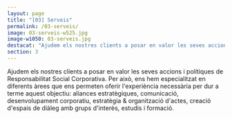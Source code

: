 ```yaml
---
layout: page
title: "[03] Serveis"
permalink: /03-serveis/
image: 03-serveis-w525.jpg
image-w1050: 03-serveis.jpg
destacat: "Ajudem els nostres clients a posar en valor les seves accions i polítiques de Responsabilitat Social Corporativa."
section: 3
---
```


Ajudem els nostres clients a posar en valor les seves accions i polítiques de Responsabilitat Social Corporativa. Per això, ens hem especialitzat en diferents àrees que ens permeten oferir l'experiència necessària per dur a terme aquest objectiu: aliances estratègiques, comunicació, desenvolupament corporatiu, estratègia & organització d'actes, creació d'espais de diàleg amb grups d'interès, estudis i formació. 